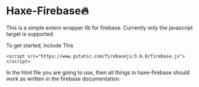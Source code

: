 Haxe-Firebase🔥
==============

This is a simple extern wrapper lib for firebase.
Currently only the javascript target is supported.

To get started, include This

    <script src="https://www.gstatic.com/firebasejs/3.6.0/firebase.js"></script> 

In the html file you are going to use, then all things in haxe-firebase should work 
as written in the firebase documentation.